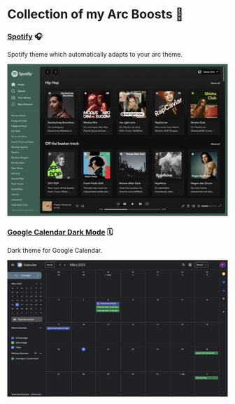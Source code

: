 # Collection of my Arc Boosts 🚀

### [Spotify](/spotify) 🎧

Spotify theme which automatically adapts to your arc theme. 

![Spotify Homescreen](spotify/spotify_homescreen.png "Spotify Homescreen")


### [Google Calendar Dark Mode](/google_calendar) 🗓️

Dark theme for Google Calendar.

![Google Calendar](google_calendar/google_calendar.png "Google Calendar")


